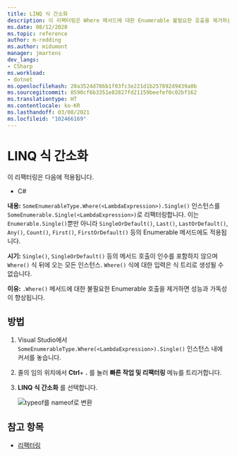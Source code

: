 ```yaml
---
title: LINQ 식 간소화
description: 이 리팩터링은 Where 메서드에 대한 Enumerable 불필요한 호출을 제거하는 데 사용됩니다.
ms.date: 08/12/2020
ms.topic: reference
author: m-redding
ms.author: midumont
manager: jmartens
dev_langs:
- CSharp
ms.workload:
- dotnet
ms.openlocfilehash: 20a3524d786b1f03fc3e221d1b257892d9439a0b
ms.sourcegitcommit: 8590cf6b3351e82827fd21159beefef0c02bf162
ms.translationtype: HT
ms.contentlocale: ko-KR
ms.lasthandoff: 03/08/2021
ms.locfileid: "102466169"
---
```

# <a name="simplify-linq-expression"></a>LINQ 식 간소화

이 리팩터링은 다음에 적용됩니다.

- C#

**내용:** `SomeEnumerableType.Where(<LambdaExpression>).Single()` 인스턴스를 `SomeEnumerable.Single(<LambdaExpression>)`로 리팩터링합니다. 이는 `Enumerable.Single()`뿐만 아니라 `SingleOrDefault()`, `Last()`, `LastOrDefault()`, `Any()`, `Count()`, `First()`, `FirstOrDefault()` 등의 Enumerable 메서드에도 적용됩니다.

**시기:**  `Single()`, `SingleOrDefault()` 등의 메서드 호출이 인수를 포함하지 않으며 `Where()` 식 뒤에 오는 모든 인스턴스. `Where()` 식에 대한 입력은 식 트리로 생성될 수 없습니다.

**이유:** `.Where()` 메서드에 대한 불필요한 Enumerable 호출을 제거하면 성능과 가독성이 향상됩니다.

## <a name="how-to"></a>방법

1. Visual Studio에서 `SomeEnumerableType.Where(<LambdaExpression>).Single()` 인스턴스 내에 커서를 놓습니다.
2. 줄의 임의 위치에서 **Ctrl**+ **.** 를 눌러 **빠른 작업 및 리팩터링** 메뉴를 트리거합니다.
3. **LINQ 식 간소화** 를 선택합니다.

   ![typeof를 nameof로 변환](media/simplify-linq-expression.png)

## <a name="see-also"></a>참고 항목

- [리팩터링](../refactoring-in-visual-studio.md)

